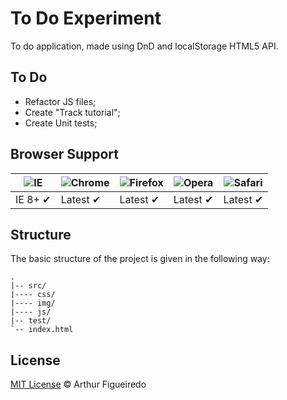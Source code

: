 To Do Experiment
==========================

To do application, made using DnD and localStorage HTML5 API. 

## To Do
* Refactor JS files;
* Create "Track tutorial";
* Create Unit tests;

## Browser Support

![IE](https://raw.github.com/paulirish/browser-logos/master/internet-explorer/internet-explorer_48x48.png) | ![Chrome](https://raw.github.com/paulirish/browser-logos/master/chrome/chrome_48x48.png) | ![Firefox](https://raw.github.com/paulirish/browser-logos/master/firefox/firefox_48x48.png) | ![Opera](https://raw.github.com/paulirish/browser-logos/master/opera/opera_48x48.png) | ![Safari](https://raw.github.com/paulirish/browser-logos/master/safari/safari_48x48.png)
--- | --- | --- | --- | --- |
IE 8+ ✔ | Latest ✔ | Latest ✔ | Latest ✔ | Latest ✔ |

## Structure

The basic structure of the project is given in the following way:

```
.
|-- src/
|---- css/
|---- img/
|---- js/
|-- test/
`-- index.html
```


## License

[MIT License](http://arthurfigueiredo.mit-license.org/) © Arthur Figueiredo
